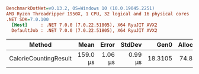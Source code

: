 ``` ini

BenchmarkDotNet=v0.13.2, OS=Windows 10 (10.0.19045.2251)
AMD Ryzen Threadripper 1950X, 1 CPU, 32 logical and 16 physical cores
.NET SDK=7.0.100
  [Host]     : .NET 7.0.0 (7.0.22.51805), X64 RyuJIT AVX2
  DefaultJob : .NET 7.0.0 (7.0.22.51805), X64 RyuJIT AVX2


```
|                Method |     Mean |   Error |  StdDev |    Gen0 | Allocated |
|---------------------- |---------:|--------:|--------:|--------:|----------:|
| CalorieCountingResult | 159.0 μs | 1.06 μs | 0.99 μs | 18.3105 |  74.84 KB |
